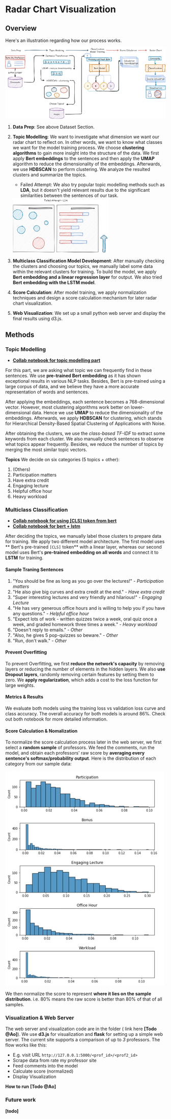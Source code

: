 # Radar Chart Visualization

## Overview

Here's an illustration regarding how our process works.

![img](./workflow-sketch.png)

1. **Data Prep**:
    See above Dataset Section.

2. **Topic Modelling**:
    We want to investigate what dimension we want our radar chart to reflect on. In other words, we want to know what classes we want for the model training process. We choose **clustering algorithms** to gain more insight into the structure of the data. We first apply **Bert embeddings** to the sentences and then apply the **UMAP** algorithm to reduce the dimensionality of the embeddings. Afterwards, we use **HDBSCAN** to perform clustering. We analyze the resulted clusters and summarize the topics.
   - Failed Attempt: We also try popular topic modelling methods such as **LDA**, but it doesn't yield relevant results due to the significant similarities between the sentences of our task.

   <img src="./LDA.png" alt="drawing" width="300"/>

3. **Multiclass Classification Model Development**:
   After manually checking the clusters and choosing our topics, we manually label some data within the relevant clusters for training. To build the model, we apply **Bert embedding and a linear regression layer** for output. We also tried **Bert embedding with the LSTM model**.

4. **Score Calculation**:
   After model training, we apply normalization techniques and design a score calculation mechanism for later radar chart visualization.

5. **Web Visualization**:
   We set up a small python web server and display the final results using d3.js.

## Methods

### Topic Modelling

- **[Collab notebook for topic modelling part](./Radar-Chart/topic-modelling-dim-reduction.ipynb)**

For this part, we are asking what topic we can frequently find in these sentences. We use **pre-trained Bert embedding** as it has shown exceptional results in various NLP tasks. Besides, Bert is pre-trained using a large corpus of data, and we believe they have a more accurate representation of words and sentences.

After applying the embeddings, each sentence becomes a 768-dimensional vector. However, most clustering algorithms work better on lower-dimensional data. Hence we use **UMAP** to reduce the dimensionality of the embeddings. Afterwards, we apply **HDBSCAN** for clustering, which stands for Hierarchical Density-Based Spatial Clustering of Applications with Noise.

After obtaining the clusters, we use the *class-based TF-IDF* to extract some keywords from each cluster. We also manually check sentences to observe what topics appear frequently. Besides, we reduce the number of topics by merging the most similar topic vectors.

**Topics**
We decide on six categories (5 topics + other):

1. (Others)
2. Participation matters
3. Have extra credit
4. Engaging lecture
5. Helpful office hour
6. Heavy workload

### Multiclass Classification

- **[Collab notebook for using [CLS] token from bert](./Radar-Chart/bert-cls-token.ipynb)**
- **[Collab notebook for bert + lstm](./Radar-Chart/bert-cls-token.ipynb)**

After deciding the topics, we manually label those clusters to prepare data for training. We apply two different model architecture. The first model uses ** Bert's pre-trained `[CLS]` token** with a linear layer, whereas our second model uses Bert's **pre-trained embedding on all words** and connect it to **LSTM** for training.

#### Sample Traning Sentences

1. "You should be fine as long as you go over the lectures!" - *Participation matters*
2. "He also give big curves and extra credit at the end." - *Have extra credit*
3. "Super interesting lectures and very friendly and hilarious!" - *Engaging Lecture*
4. "He has very generous office hours and is willing to help you if you have any questions." - *Helpful office hour*
5. "Expect lots of work - written quizzes twice a week, oral quiz once a week, and graded homework three times a week." - *Heavy workload*
6. "Doesn't reply to emails." - *Other*
7. "Also, he gives 5 pop-quizzes so beware." - *Other*
8. "Run, don't walk." - *Other*

#### Prevent Overfitting

To prevent Overfitting, we first **reduce the network's capacity** by removing layers or reducing the number of elements in the hidden layers. We also **use Dropout layers**, randomly removing certain features by setting them to zero. We **apply regularization**, which adds a cost to the loss function for large weights.

#### Metrics & Results

We evaluate both models using the training loss vs validation loss curve and class accuracy. The overall accuracy for both models is around 86%. Check out both notebook for more detailed information.

#### Score Calculation & Nomalization

To normalize the score calculation process later in the web server, we first select a **random sample** of professors. We feed the comments, run the model, and obtain each professors' raw score by **averaging every sentence's softmax/probability output**. Here is the distribution of each category from our sample data:

<img src="./distribution.jpg" alt="drawing" width="500"/>

We then normalize the score to represent **where it lies on the sample distribution**. i.e. 80% means the raw score is better than 80% of that of all samples.

### Visualization & Web Server

The web server and visualization code are in the folder ( link here **[Todo @Ao]**). We use **d3.js** for visualization and **flask** for setting up a simple web server. The current site supports a comparison of up to *3* professors. The flow works like this:

- E.g. visit URL `http://127.0.0.1:5000/<prof_id>/<prof2_id>`
- Scrape data from rate my professor site
- Feed comments into the model
- Calculate score (normalized)
- Display Visualization

**How to run**
**[Todo @Ao]**

### Future work

**[todo]**